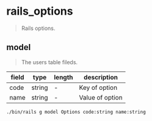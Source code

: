 # rails_options
> Rails options.

## model
> The users table fileds.

| field | type   | length | description     |
| ----- | ------ | ------ | --------------- |
| code  | string | -      | Key of option   |
| name  | string | -      | Value of option |

```shell
./bin/rails g model Options code:string name:string
```
